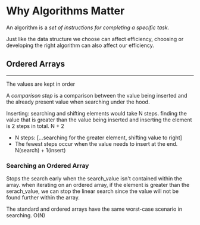 # Why Algorithms Matter

An algorithm is a _set of instructions for completing a specific task._

Just like the data structure we choose can affect efficiency, choosing or developing the right algorithm can also affect our efficiency.

## Ordered Arrays

---

The values are kept in order

A _comparison step_ is a comparison between the value being inserted and the already present value when searching under the hood.

Inserting: searching and shifting elements would take N steps. finding the value that is greater than the value being inserted and inserting the element is 2 steps in total. N + 2

- N steps: [...searching for the greater element, shifting value to right]
- The fewest steps occur when the value needs to insert at the end. N(search) + 1(insert)

### Searching an Ordered Array

Stops the search early when the search_value isn't contained within the array. when iterating on an ordered array, if the element is greater than the serach_value, we can stop the linear search since the value will not be found further within the array.

The standard and ordered arrays have the same worst-case scenario in searching. O(N)
